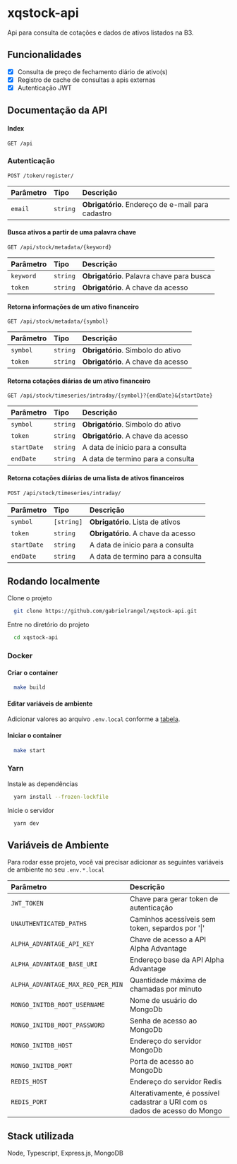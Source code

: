 # xqstock-api

Api para consulta de cotações e dados de ativos listados na B3.

## Funcionalidades

- [x] Consulta de preço de fechamento diário de ativo(s)
- [x] Registro de cache de consultas a apis externas
- [x] Autenticação JWT

## Documentação da API

#### Index

```http
GET /api
```

### Autenticação

```http
POST /token/register/
```

| Parâmetro | Tipo     | Descrição                                           |
| :-------- | :------- | :-------------------------------------------------- |
| `email`   | `string` | **Obrigatório**. Endereço de e-mail para cadastro   |


#### Busca ativos a partir de uma palavra chave

```http
GET /api/stock/metadata/{keyword}
```

| Parâmetro | Tipo     | Descrição                                   |
| :-------- | :------- | :------------------------------------------ |
| `keyword` | `string` | **Obrigatório**. Palavra chave para busca   |
| `token`   | `string` | **Obrigatório**. A chave da acesso          |



#### Retorna informações de um ativo financeiro

```http
GET /api/stock/metadata/{symbol}
```

| Parâmetro | Tipo     | Descrição                           |
| :-------- | :------- | :---------------------------------- |
| `symbol`  | `string` | **Obrigatório**. Simbolo do ativo   |
| `token`   | `string` | **Obrigatório**. A chave da acesso  |


#### Retorna cotações diárias de um ativo financeiro

```http
GET /api/stock/timeseries/intraday/{symbol}?{endDate}&{startDate}
```

| Parâmetro   | Tipo     | Descrição                          |
| :--------   | :------- | :--------------------------------- |
| `symbol`    | `string` | **Obrigatório**. Simbolo do ativo  |
| `token`     | `string` | **Obrigatório**. A chave da acesso |
| `startDate` | `string` | A data de inicio para a consulta   |
| `endDate`   | `string` | A data de termino para a consulta  |

#### Retorna cotações diárias de uma lista de ativos financeiros

```http
POST /api/stock/timeseries/intraday/
```

| Parâmetro   | Tipo       | Descrição                          |
| :--------   | :--------- | :--------------------------------- |
| `symbol`    | `[string]` | **Obrigatório**. Lista de  ativos  |
| `token`     | `string`   | **Obrigatório**. A chave da acesso |
| `startDate` | `string`   | A data de inicio para a consulta   |
| `endDate`   | `string`   | A data de termino para a consulta  |

## Rodando localmente

Clone o projeto

```bash
  git clone https://github.com/gabrielrangel/xqstock-api.git
```

Entre no diretório do projeto

```bash
  cd xqstock-api
```


### Docker

#### Criar o container

```bash
  make build
```

#### Editar variáveis de ambiente

Adicionar valores ao arquivo `.env.local` conforme a [tabela](#variáveis-de-ambiente).

#### Iniciar o container

```bash
  make start
```

### Yarn

Instale as dependências

```bash
  yarn install --frozen-lockfile
```

Inicie o servidor

```bash
  yarn dev
```


## Variáveis de Ambiente

Para rodar esse projeto, você vai precisar adicionar as seguintes variáveis de ambiente no seu `.env.*.local`

| Parâmetro                         | Descrição                                                                   |
| :-------------------------------- | :-------------------------------------------------------------------------- |
| `JWT_TOKEN`                       | Chave para gerar token de autenticação                                      | 
| `UNAUTHENTICATED_PATHS`           | Caminhos acessíveis sem token, separdos por '\|'                            | 
| `ALPHA_ADVANTAGE_API_KEY`         | Chave de acesso a API Alpha Advantage                                       | 
| `ALPHA_ADVANTAGE_BASE_URI`        | Endereço base da API Alpha Advantage                                        | 
| `ALPHA_ADVANTAGE_MAX_REQ_PER_MIN` | Quantidade máxima de chamadas por minuto                                    |
| `MONGO_INITDB_ROOT_USERNAME`      | Nome de usuário do MongoDb                                                  | 
| `MONGO_INITDB_ROOT_PASSWORD`      | Senha de acesso ao MongoDb                                                  | 
| `MONGO_INITDB_HOST`               | Endereço do servidor MongoDb                                                | 
| `MONGO_INITDB_PORT`               | Porta de acesso ao MongoDb                                                  | 
| `REDIS_HOST`                      | Endereço do servidor Redis                                                  | 
| `REDIS_PORT`                      | Alterativamente, é possível cadastrar a URI com os dados de acesso do Mongo | 


## Stack utilizada

Node, Typescript, Express.js, MongoDB
